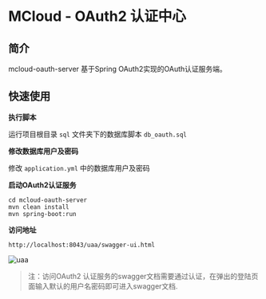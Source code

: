 # MCloud - OAuth2 认证中心

## 简介

mcloud-oauth-server 基于Spring OAuth2实现的OAuth认证服务端。

## 快速使用

**执行脚本**

运行项目根目录 `sql` 文件夹下的数据库脚本 `db_oauth.sql`

**修改数据库用户及密码**

修改 `application.yml` 中的数据库用户及密码

**启动OAuth2认证服务**

```
cd mcloud-oauth-server
mvn clean install
mvn spring-boot:run
```

**访问地址**

```
http://localhost:8043/uaa/swagger-ui.html
```

![uaa](https://user-images.githubusercontent.com/30259465/31441550-16f2053e-aec6-11e7-9568-93cd35dbc1dd.png)

> 注：访问OAuth2 认证服务的swagger文档需要通过认证，在弹出的登陆页面输入默认的用户名密码即可进入swagger文档.